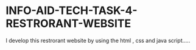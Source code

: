 # INFO-AID-TECH-TASK-4-RESTRORANT-WEBSITE
I develop this restrorant website by using the html , css and java script.....
